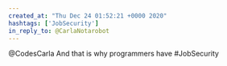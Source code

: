 ```yaml
---
created_at: "Thu Dec 24 01:52:21 +0000 2020"
hashtags: ['JobSecurity']
in_reply_to: @CarlaNotarobot
---
```


@CodesCarla And that is why programmers have #JobSecurity